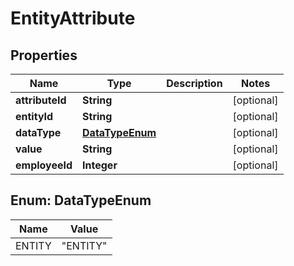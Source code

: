 

# EntityAttribute


## Properties

| Name | Type | Description | Notes |
|------------ | ------------- | ------------- | -------------|
|**attributeId** | **String** |  |  [optional] |
|**entityId** | **String** |  |  [optional] |
|**dataType** | [**DataTypeEnum**](#DataTypeEnum) |  |  [optional] |
|**value** | **String** |  |  [optional] |
|**employeeId** | **Integer** |  |  [optional] |



## Enum: DataTypeEnum

| Name | Value |
|---- | -----|
| ENTITY | &quot;ENTITY&quot; |



